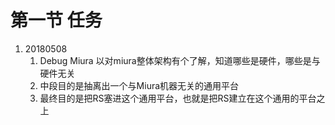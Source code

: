 # 第一节 任务

1. 20180508
   1. Debug Miura 以对miura整体架构有个了解，知道哪些是硬件，哪些是与硬件无关
   2. 中段目的是抽离出一个与Miura机器无关的通用平台
   3. 最终目的是把RS塞进这个通用平台，也就是把RS建立在这个通用的平台之上



